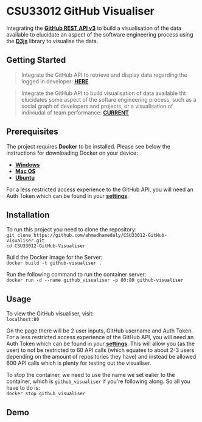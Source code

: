 # CSU33012 GitHub Visualiser

<!-- Badges -->

<!-- Badges -->

Integrating the **[GitHub REST API v3](https://developer.github.com/v3/)** to build a visualisation of the data available to elucidate an aspect of the software engineering process using the **[D3js](https://d3js.org)** library to visualise the data.

## Getting Started

> Integrate the GitHub API to retrieve and display data regarding the logged in developer: **[HERE](https://github.com/ahmedhamedaly/CSU33012-GitHub-Visualiser/releases/tag/v1.0)**

> Integrate the GitHub API to build visualisation of data available tht elucidates some aspect of the softare engineering process, such as a social graph of developers and projects, or a visualisation of indiviudal of team performance: **[CURRENT](https://github.com/ahmedhamedaly/CSU33012-GitHub-Visualiser/)**

## Prerequisites

The project requires **Docker** to be installed. Please see below the instructions for downloading Docker on your device:

* **[Windows](https://www.docker.com/products/docker-desktop)**
* **[Mac OS](https://www.docker.com/products/docker-desktop)**
* **[Ubuntu](https://docs.docker.com/engine/install/ubuntu/)**

For a less restricted access experience to the GitHub API, you will need an Auth Token which can be found in your **[settings](https://github.com/settings/tokens)**.

## Installation

To run this project you need to clone the repository:\
```git clone https://github.com/ahmedhamedaly/CSU33012-GitHub-Visualiser.git```\
```cd CSU33012-GitHub-Visualiser```

Build the Docker Image for the Server:\
```docker build -t github-visualiser .```

Run the following command to run the container server:\
```docker run -d --name github_visualiser -p 80:80 github-visualiser```

## Usage

To view the GitHub visualiser, visit:\
```localhost:80```

On the page there will be 2 user inputs, GitHub username and Auth Token. For a less restricted access experience of the GitHub API, you will need an Auth Token which can be found in your **[settings](https://github.com/settings/tokens)**. This will allow you (as the user) to not be restricted to 60 API calls (which equates to about 2-3 users depending on the amount of repositories they have) and instead be allowed 600 API calls which is plenty for testing out the visualiser.

To stop the container, we need to use the name we set ealier to the container, which is `github_visualiser` if you're following along. So all you have to do is:\
```docker stop github_visualiser```

## Demo
